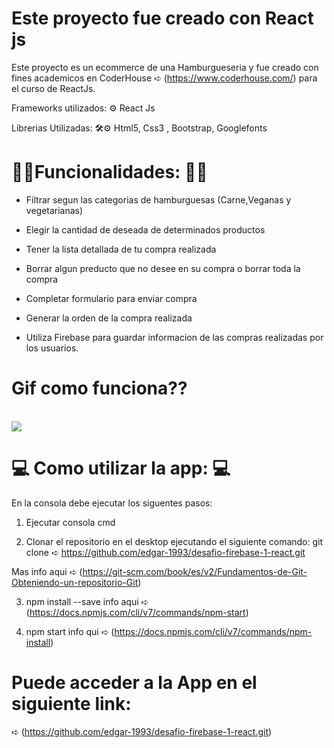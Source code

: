 # Este proyecto fue creado con React js

Este proyecto es un ecommerce de una Hamburgueseria y fue creado con fines academicos en CoderHouse ➪ (https://www.coderhouse.com/)
para el curso de ReactJs.

Frameworks utilizados: ⚙
React Js


Librerias Utilizadas: 🛠⚙
Html5, Css3 , Bootstrap, Googlefonts


#  🍔🍔Funcionalidades: 🍔🍔

* Filtrar segun las categorias de hamburguesas (Carne,Veganas y vegetarianas)

* Elegir la cantidad de deseada de determinados productos

* Tener la lista detallada de tu compra realizada

* Borrar algun preducto que no desee en su compra o borrar toda la compra

* Completar formulario para enviar compra

* Generar la orden de la compra realizada

* Utiliza Firebase para guardar informacion de las compras realizadas por los usuarios.

# Gif como funciona??
 
 <br>
 <img src="./public/Animation.gif.gif"/>

#  💻 Como utilizar la app: 💻

En la consola debe ejecutar los siguentes pasos:

1) Ejecutar consola cmd

2) Clonar el repositorio en el desktop ejecutando el siguiente comando:
 git clone ➪ https://github.com/edgar-1993/desafio-firebase-1-react.git
 
 Mas info aqui ➪ (https://git-scm.com/book/es/v2/Fundamentos-de-Git-Obteniendo-un-repositorio-Git)

3) npm install --save
 info aqui ➪ (https://docs.npmjs.com/cli/v7/commands/npm-start) 

4) npm start
 info qui ➪ (https://docs.npmjs.com/cli/v7/commands/npm-install)

 #  Puede acceder a la App en el siguiente link:
 
 ➪ (https://github.com/edgar-1993/desafio-firebase-1-react.git)

